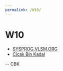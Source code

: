 ```yaml
---
permalink: /W10/
---
```


# W10

* [SYSPROG.VLSM.ORG](https://sysprog.vlsm.org/)
* [Cicak Bin Kadal](../)

-- CBK

